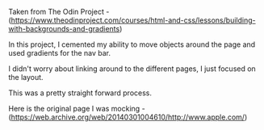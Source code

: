 Taken from The Odin Project - (https://www.theodinproject.com/courses/html-and-css/lessons/building-with-backgrounds-and-gradients)

In this project, I cemented my ability to move objects around the page and used gradients for the nav bar.

I didn't worry about linking around to the different pages, I just focused on the layout.

This was a pretty straight forward process.

Here is the original page I was mocking - (https://web.archive.org/web/20140301004610/http://www.apple.com/)